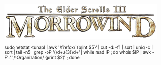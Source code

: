 ![alt text](https://github.com/allozavrr/Screenshots/blob/main/The_Elder_Scrolls_III_-_Morrowind_-_Text_Logo.png "Morrowind logo")

sudo netstat -tunapl | awk '/firefox/ {print $5}' | cut -d: -f1 | sort | uniq -c | sort | tail -n5 | grep -oP '(\d+\.){3}\d+' | while read IP ; do whois $IP | awk -F':' '/^Organization/ {print $2}' ; done
